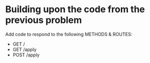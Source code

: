 # Building upon the code from the previous problem

Add code to respond to the following METHODS & ROUTES:

* GET /
* GET /apply
* POST /apply
